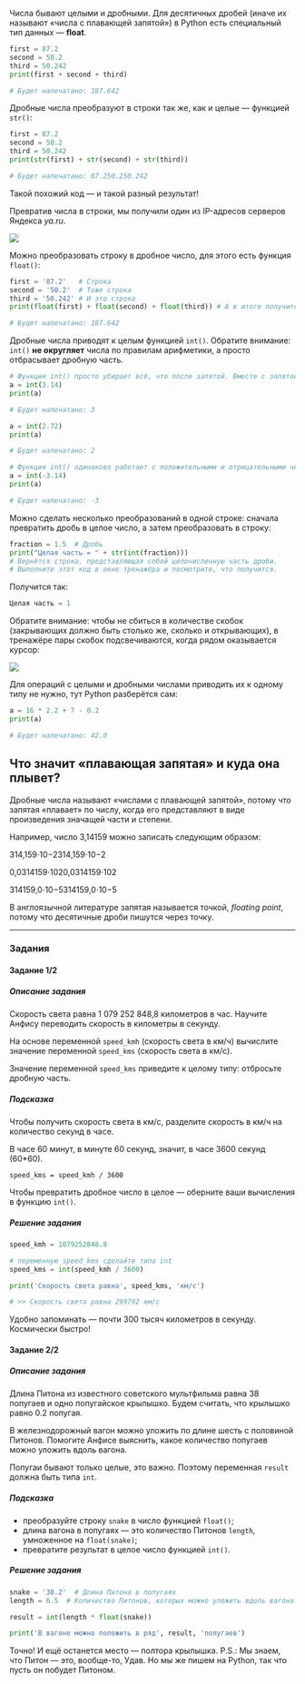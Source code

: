 Числа бывают целыми и дробными. Для десятичных дробей (иначе их называют «числа с плавающей запятой») в Python есть специальный тип данных — **float**.

```python
first = 87.2
second = 50.2
third = 50.242
print(first + second + third)

# Будет напечатано: 187.642 
```

Дробные числа преобразуют в строки так же, как и целые — функцией `str()`:
```python
first = 87.2
second = 50.2
third = 50.242
print(str(first) + str(second) + str(third))

# Будет напечатано: 87.250.250.242 
```

Такой похожий код — и такой разный результат!

Превратив числа в строки, мы получили один из IP-адресов серверов Яндекса _ya.ru_.

![](https://pictures.s3.yandex.net/resources/S10_01_12_1671392858.png)

Можно преобразовать строку в дробное число, для этого есть функция `float()`:
```python
first = '87.2'   # Строка
second = '50.2'  # Тоже строка
third = '50.242' # И это строка
print(float(first) + float(second) + float(third)) # А в итоге получится число!

# Будет напечатано: 187.642 
```

Дробные числа приводят к целым функцией `int()`. Обратите внимание: `int()` **не округляет** числа по правилам арифметики, а просто отбрасывает дробную часть.
```python
# Функция int() просто убирает всё, что после запятой. Вместе с запятой:
a = int(3.14)
print(a)

# Будет напечатано: 3 
```

```python
a = int(2.72)
print(a)

# Будет напечатано: 2 
```

```python
# Функция int() одинаково работает с положительными и отрицательными числами
a = int(-3.14)
print(a)

# Будет напечатано: -3 
```

Можно сделать несколько преобразований в одной строке: сначала превратить дробь в целое число, а затем преобразовать в строку:
```python
fraction = 1.5  # Дробь 
print("Целая часть = " + str(int(fraction)))
# Вернётся строка, представляющая собой целочисленную часть дроби.
# Выполните этот код в окне тренажёра и посмотрите, что получится. 
```

Получится так:
```python
Целая часть = 1 
```

Обратите внимание: чтобы не сбиться в количестве скобок (закрывающих должно быть столько же, сколько и открывающих), в тренажёре пары скобок подсвечиваются, когда рядом оказывается курсор:

![](https://pictures.s3.yandex.net/resources/S10_01_12_1_1671392876.png)

Для операций с целыми и дробными числами приводить их к одному типу не нужно, тут Python разберётся сам:
```python
a = 16 * 2.2 + 7 - 0.2
print(a)

# Будет напечатано: 42.0 
```

## Что значит «плавающая запятая» и куда она плывет?

Дробные числа называют «числами с плавающей запятой», потому что запятая «плавает» по числу, когда его представляют в виде произведения значащей части и степени.

Например, число 3,14159 можно записать следующим образом:

314,159⋅10−2314,159⋅10−2

0,0314159⋅1020,0314159⋅102

314159,0⋅10−5314159,0⋅10−5

В англоязычной литературе запятая называется точкой, _floating point_, потому что десятичные дроби пишутся через точку.



---

### Задания

#### Задание 1/2

##### Описание задания
Скорость света равна 1 079 252 848,8 километров в час. Научите Анфису переводить скорость в километры в секунду.

На основе переменной `speed_kmh` (скорость света в км/ч) вычислите значение переменной `speed_kms` (скорость света в км/с).

Значение переменной `speed_kms` приведите к целому типу: отбросьте дробную часть.

##### Подсказка
Чтобы получить скорость света в км/с, разделите скорость в км/ч на количество секунд в часе.

В часе 60 минут, в минуте 60 секунд, значит, в часе 3600 секунд (60*60).

`speed_kms = speed_kmh / 3600`

Чтобы превратить дробное число в целое — оберните ваши вычисления в функцию `int()`.

##### Решение задания
```python
speed_kmh = 1079252848.8

# переменную speed_kms сделайте типа int
speed_kms = int(speed_kmh / 3600)

print('Скорость света равна', speed_kms, 'км/с')

# >> Скорость света равна 299792 км/с

```
Удобно запоминать — почти 300 тысяч километров в секунду. Космически быстро!

#### Задание 2/2

##### Описание задания
Длина Питона из известного советского мультфильма равна 38 попугаев и одно попугайское крылышко. Будем считать, что крылышко равно 0.2 попугая.

В железнодорожный вагон можно уложить по длине шесть с половиной Питонов. Помогите Анфисе выяснить, какое количество попугаев можно уложить вдоль вагона.

Попугаи бывают только целые, это важно. Поэтому переменная `result` должна быть типа `int`.

##### Подсказка
- преобразуйте строку `snake` в число функцией `float()`;
- длина вагона в попугаях — это количество Питонов `length`, умноженное на `float(snake)`;
- превратите результат в целое число функцией `int()`.

##### Решение задания
```python
snake = '38.2'  # Длина Питона в попугаях
length = 6.5  # Количество Питонов, которых можно уложить вдоль вагона.

result = int(length * float(snake))

print('В вагоне можно положить в ряд', result, 'попугаев')
```
Точно! И ещё останется место — полтора крылышка.
P.S.: Мы знаем, что Питон — это, вообще-то, Удав. Но мы же пишем на Python, так что пусть он побудет Питоном.